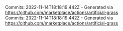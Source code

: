 Commits: 2022-11-14T18:18:19.442Z - Generated via https://github.com/marketplace/actions/artificial-grass
<br>
Commits: 2022-11-14T18:18:19.442Z - Generated via https://github.com/marketplace/actions/artificial-grass
<br>
